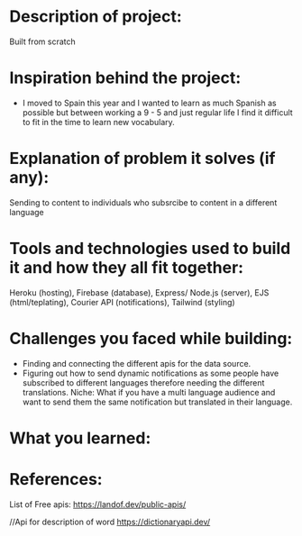 # Description of project:

Built from scratch

# Inspiration behind the project:

- I moved to Spain this year and I wanted to learn as much Spanish as possible but between working a 9 - 5 and just regular life I find it difficult to fit in the time to learn new vocabulary.

# Explanation of problem it solves (if any):

Sending to content to individuals who subsrcibe to content in a different language

# Tools and technologies used to build it and how they all fit together:

Heroku (hosting), Firebase (database), Express/ Node.js (server), EJS (html/teplating),
Courier API (notifications), Tailwind (styling)

# Challenges you faced while building:

- Finding and connecting the different apis for the data source.
- Figuring out how to send dynamic notifications as some people have subscribed
  to different languages therefore needing the different translations. Niche: What if you have a multi language audience and want to send them the same notification but translated in their language.

# What you learned:

# References:

List of Free apis:
https://landof.dev/public-apis/

//Api for description of word
https://dictionaryapi.dev/
